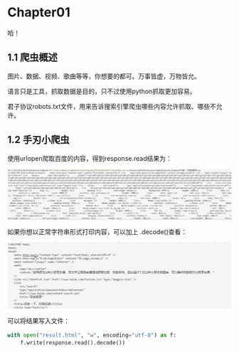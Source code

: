 # Chapter01

哈！

## 1.1 爬虫概述

图片、数据、视频、歌曲等等，你想要的都可。万事皆虚，万物皆允。

语言只是工具，抓取数据是目的，只不过使用python抓取更加容易。

君子协议robots.txt文件，用来告诉搜索引擎爬虫哪些内容允许抓取、哪些不允许。

## 1.2 手刃小爬虫

使用urlopen爬取百度的内容，得到response.read结果为：

![urlopen爬取百度](../photo/image1.png)

如果你想以正常字符串形式打印内容，可以加上 .decode()查看：

![decode()查看字符串结果](../photo/image2.png)

可以将结果写入文件：

```python
with open("result.html", "w", encoding="utf-8") as f:
    f.write(response.read().decode())
```


